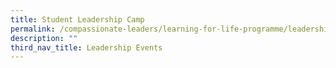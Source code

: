 ```yaml
---
title: Student Leadership Camp
permalink: /compassionate-leaders/learning-for-life-programme/leadership-events/student-leadership-camp/
description: ""
third_nav_title: Leadership Events
---
```

